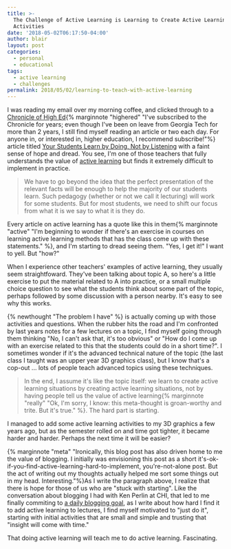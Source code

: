 ```yaml
---
title: >-
  The Challenge of Active Learning is Learning to Create Active Learning
  Activities
date: '2018-05-02T06:17:50-04:00'
author: blair
layout: post
categories:
  - personal
  - educational
tags:
  - active learning
  - challenges
permalink: 2018/05/02/learning-to-teach-with-active-learning
---
```

I was reading my email over my morning coffee, and clicked through to a [Chronicle of High Ed](https://www.chronicle.com/){% marginnote "highered" "I've subscribed to the Chronicle for years; even though I've been on leave from Georgia Tech for more than 2 years, I still find myself reading an article or two each day. For anyone in, or interested in, higher education, I recommend subscribe!"%} article titled [Your Students Learn by Doing, Not by Listening](https://www.chronicle.com/article/Your-Students-Learn-by-Doing/243277?cid=at&utm_source=at&utm_medium=en&elqTrackId=321a1079c8304acf99971271a838cda4&elq=3056675d3cb74c97a94aa092dcc039f3&elqaid=18900&elqat=1&elqCampaignId=8526) with a faint sense of hope and dread.  You see, I'm one of those teachers that fully understands the value of [active learning](https://en.wikipedia.org/wiki/Active_learning) but finds it extremely difficult to implement in practice.

> We have to go beyond the idea that the perfect presentation of the relevant facts will be enough to help the majority of our students learn. Such pedagogy (whether or not we call it lecturing) will work for some students. But for most students, we need to shift our focus from what it is we say to what it is they do.

Every article on active learning has a quote like this in them{% marginnote "active" "I'm beginning to wonder if there's an exercise in courses on learning active learning methods that has the class come up with these statements." %}, and I'm starting to dread seeing them. "Yes, I get it!" I want to yell. But "how?"

When I experience other teachers' examples of active learning, they usually seem straightfoward. They've been talking about topic A, so here's a little exercise to put the material related to A into practice, or a small multiple choice question to see what the students think about some part of the topic, perhaps followed by some discussion with a person nearby.  It's easy to see why this works.

{% newthought "The problem I have" %} is actually coming up with those activities and questions.  When the rubber hits the road and I'm confronted by last years notes for a few lectures on a topic, I find myself going through them thinking "No, I can't ask that, it's too obvious" or "How do I come up with an exercise related to this that the students could do in a short time?".  I sometimes wonder if it's the advanced technical nature of the topic (the last class I taught was an upper year 3D graphics class), but I know that's a cop-out ... lots of people teach advanced topics using these techniques.

> In the end, I assume it's like the topic itself: we learn to create active learning situations by creating active learning situations, not by having people tell us the value of active learning{% marginnote "really" "Ok, I'm sorry, I know: this meta-thought is groan-worthy and trite.  But it's true." %}. The hard part is starting.  

I managed to add some active learning activities to my 3D graphics a few years ago, but as the semester rolled on and time got tighter, it became harder and harder.  Perhaps the next time it will be easier?

{% marginnote "meta" "Ironically, this blog post has also driven home to me the value of blogging.  I initially was envisioning this post as a short it's-ok-if-you-find-active-learning-hard-to-implement, you're-not-alone post. But the act of writing out my thoughts actually helped me sort some things out in my head. Interesting."%}As I write the paragraph above, I realize that there is hope for those of us who are "stuck with starting". Like the conversation about blogging I had with Ken Perlin at CHI, that led to me finally commiting to [a daily blogging goal](https://blairmacintyre.me/2018/04/24/just-post-it), as I write about how hard I find it to add active learning to lectures, I find myself motivated to "just do it", starting with initial activities that are small and simple and trusting that "insight will come with time."

That doing active learning will teach me to do active learning. Fascinating.
